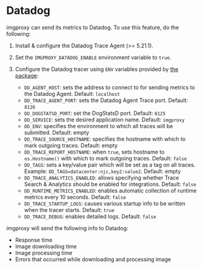 # Datadog<i class='badge badge-v3'></i>

imgproxy can send its metrics to Datadog. To use this feature, do the following:

1. Install & configure the Datadog Trace Agent (>= 5.21.1).
2. Set the `IMGPROXY_DATADOG_ENABLE` environment variable to `true`.
3. Configure the Datadog tracer using `ENV` variables provided by [the package](https://github.com/DataDog/dd-trace-go):

    * `DD_AGENT_HOST`: sets the address to connect to for sending metrics to the Datadog Agent. Default: `localhost`
    * `DD_TRACE_AGENT_PORT`: sets the Datadog Agent Trace port. Default: `8126`
    * `DD_DOGSTATSD_PORT`: set the DogStatsD port. Default: `8125`
    * `DD_SERVICE`: sets the desired application name. Default: `imgproxy`
    * `DD_ENV`: specifies the environment to which all traces will be submitted. Default: empty
    * `DD_TRACE_SOURCE_HOSTNAME`: specifies the hostname with which to mark outgoing traces. Default: empty
    * `DD_TRACE_REPORT_HOSTNAME`: when `true`, sets hostname to `os.Hostname()` with which to mark outgoing traces. Default: `false`
    * `DD_TAGS`: sets a key/value pair which will be set as a tag on all traces. Example: `DD_TAGS=datacenter:njc,key2:value2`. Default: empty
    * `DD_TRACE_ANALYTICS_ENABLED`: allows specifying whether Trace Search & Analytics should be enabled for integrations. Default: `false`
    * `DD_RUNTIME_METRICS_ENABLED`: enables automatic collection of runtime metrics every 10 seconds. Default: `false`
    * `DD_TRACE_STARTUP_LOGS`: causes various startup info to be written when the tracer starts. Default: `true`
    * `DD_TRACE_DEBUG`: enables detailed logs. Default: `false`

imgproxy will send the following info to Datadog:

* Response time
* Image downloading time
* Image processing time
* Errors that occurred while downloading and processing image
